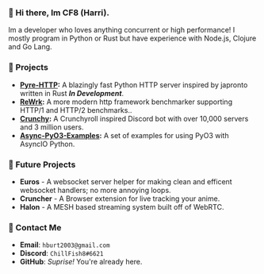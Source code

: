 ### 👋 Hi there, Im CF8 (Harri).
Im a developer who loves anything concurrent or high performance! I mostly program in Python or Rust but have experience with Node.js, Clojure and Go Lang.

### 🚀 Projects

- **[Pyre-HTTP](https://github.com/Project-Dream-Weaver/litmus):** A blazingly fast Python HTTP server inspired by japronto written in Rust **_In Development_**.
- **[ReWrk](https://github.com/ChillFish8/ReWrk):** A more modern http framework benchmarker supporting HTTP/1 and HTTP/2 benchmarks..
- **[Crunchy](https://github.com/ChillFish8/Crunchy):** A Crunchyroll inspired Discord bot with over 10,000 servers and 3 million users.
- **[Async-PyO3-Examples](https://github.com/ChillFish8/Async-PyO3-Examples):** A set of examples for using PyO3 with AsyncIO Python.

### 🌠 Future Projects
- **Euros** - A websocket server helper for making clean and efficent websocket handlers; no more annoying loops.
- **Cruncher** - A Browser extension for live tracking your anime.
- **Halon** - A MESH based streaming system built off of WebRTC.

### 📧 Contact Me
- **Email**: `hburt2003@gmail.com`
- **Discord**: `ChillFish8#6621`
- **GitHub**: *Suprise!* You're already here.
